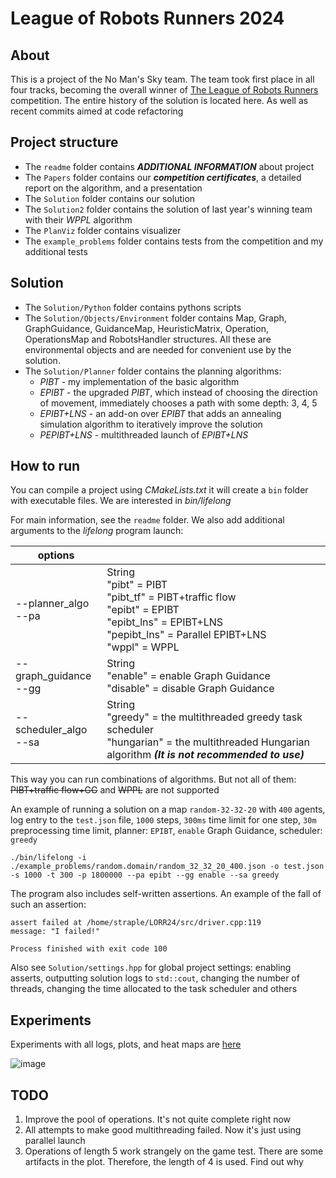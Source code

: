 # League of Robots Runners 2024

## About
This is a project of the No Man's Sky team. The team took first place in all four tracks, becoming the overall winner of [The League of Robots Runners](http://www.leagueofrobotrunners.org/) competition. The entire history of the solution is located here. As well as recent commits aimed at code refactoring

## Project structure

* The `readme` folder contains ***ADDITIONAL INFORMATION*** about project
* The `Papers` folder contains our ***competition certificates***, a detailed report on the algorithm, and a presentation
* The `Solution` folder contains our solution
* The `Solution2` folder contains the solution of last year's winning team with their *WPPL* algorithm
* The `PlanViz` folder contains visualizer
* The `example_problems` folder contains tests from the competition and my additional tests

## Solution

* The `Solution/Python` folder contains pythons scripts
* The `Solution/Objects/Environment` folder contains Map, Graph, GraphGuidance, GuidanceMap, HeuristicMatrix, Operation, OperationsMap and RobotsHandler structures. All these are environmental objects and are needed for convenient use by the solution. 
* The `Solution/Planner` folder contains the planning algorithms: 
  - *PIBT* - my implementation of the basic algorithm
  - *EPIBT* - the upgraded *PIBT*, which instead of choosing the direction of movement, immediately chooses a path with some depth: 3, 4, 5
  - *EPIBT+LNS* - an add-on over *EPIBT* that adds an annealing simulation algorithm to iteratively improve the solution
  - *PEPIBT+LNS* - multithreaded launch of *EPIBT+LNS*

## How to run

You can compile a project using *CMakeLists.txt* it will create a `bin` folder with executable files. We are interested in *bin/lifelong*

For main information, see the `readme` folder. We also add additional arguments to the *lifelong* program launch:

| options                      |                                                                                                                                                                                      |
|------------------------------|--------------------------------------------------------------------------------------------------------------------------------------------------------------------------------------|
| --planner_algo <br /> --pa   | String <br /> "pibt" = PIBT <br /> "pibt_tf" = PIBT+traffic flow <br /> "epibt" = EPIBT <br /> "epibt_lns" = EPIBT+LNS <br /> "pepibt_lns" = Parallel EPIBT+LNS <br /> "wppl" = WPPL |
| --graph_guidance <br /> --gg | String <br /> "enable" = enable Graph Guidance <br /> "disable" = disable Graph Guidance                                                                                             |
| --scheduler_algo <br /> --sa | String <br /> "greedy" = the multithreaded greedy task scheduler <br /> "hungarian" = the multithreaded Hungarian algorithm ***(It is not recommended to use)***                     |

This way you can run combinations of algorithms. But not all of them: ~~PIBT+traffic flow+GG~~ and ~~WPPL~~ are not supported


An example of running a solution on a map `random-32-32-20` with `400` agents, log entry to the `test.json` file, `1000` steps, `300ms` time limit for one step, `30m` preprocessing time limit, planner: `EPIBT`, `enable` Graph Guidance, scheduler: `greedy`
```
./bin/lifelong -i ./example_problems/random.domain/random_32_32_20_400.json -o test.json -s 1000 -t 300 -p 1800000 --pa epibt --gg enable --sa greedy
```

The program also includes self-written assertions. An example of the fall of such an assertion:
```
assert failed at /home/straple/LORR24/src/driver.cpp:119
message: "I failed!"

Process finished with exit code 100
```

Also see `Solution/settings.hpp` for global project settings: enabling asserts, outputting solution logs to `std::cout`, changing the number of threads, changing the time allocated to the task scheduler and others

## Experiments

Experiments with all logs, plots, and heat maps are [here](https://github.com/Straple/LORR24_experiments)

![image](https://github.com/user-attachments/assets/b13368eb-dae7-4a36-8319-805637963a84)

## TODO
1) Improve the pool of operations. It's not quite complete right now
2) All attempts to make good multithreading failed. Now it's just using parallel launch
3) Operations of length 5 work strangely on the game test. There are some artifacts in the plot. Therefore, the length of 4 is used. Find out why
